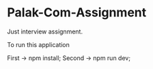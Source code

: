 # Palak-Com-Assignment
Just interview assignment.


To run this application

First -> npm install;
Second -> npm run dev;
